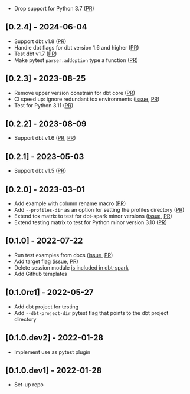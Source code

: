 - Drop support for Python 3.7 ([PR](https://github.com/godatadriven/pytest-dbt-core/pull/57))

## [0.2.4] - 2024-06-04

- Support dbt v1.8 ([PR](https://github.com/godatadriven/pytest-dbt-core/pull/58))
- Handle dbt flags for dbt version 1.6 and higher ([PR](https://github.com/godatadriven/pytest-dbt-core/pull/58))
- Test dbt v1.7 ([PR](https://github.com/godatadriven/pytest-dbt-core/pull/48))
- Make pytest `parser.addoption` type a function ([PR](https://github.com/godatadriven/pytest-dbt-core/pull/51))

## [0.2.3] - 2023-08-25

- Remove upper version constrain for dbt core ([PR](https://github.com/godatadriven/pytest-dbt-core/pull/43))
- CI speed up: ignore redundant tox environments ([issue](https://github.com/godatadriven/pytest-dbt-core/issues/44), [PR](https://github.com/godatadriven/pytest-dbt-core/pull/45))
- Test for Python 3.11 ([PR](https://github.com/godatadriven/pytest-dbt-core/pull/41))

## [0.2.2] - 2023-08-09

- Support dbt v1.6 ([PR](https://github.com/godatadriven/pytest-dbt-core/pull/37), [PR](https://github.com/godatadriven/pytest-dbt-core/pull/38))

## [0.2.1] - 2023-05-03

- Support dbt v1.5 ([PR](https://github.com/godatadriven/pytest-dbt-core/pull/34))

## [0.2.0] - 2023-03-01

- Add example with column rename macro ([PR](https://github.com/godatadriven/pytest-dbt-core/pull/19))
- Add `--profiles-dir` as an option for setting the profiles directory ([PR](https://github.com/godatadriven/pytest-dbt-core/pull/25))
- Extend tox matrix to test for dbt-spark minor versions ([issue](https://github.com/godatadriven/pytest-dbt-core/issues/28), [PR](https://github.com/godatadriven/pytest-dbt-core/pull/29))
- Extend testing matrix to test for Python minor version 3.10 ([PR](https://github.com/godatadriven/pytest-dbt-core/pull/30))

## [0.1.0] - 2022-07-22

- Run test examples from docs ([issue](https://github.com/godatadriven/pytest-dbt-core/issues/14), [PR](https://github.com/godatadriven/pytest-dbt-core/pull/17))
- Add target flag ([issue](https://github.com/godatadriven/pytest-dbt-core/issues/11), [PR](https://github.com/godatadriven/pytest-dbt-core/pull/13))
- Delete session module [is included in dbt-spark](https://github.com/dbt-labs/dbt-spark/issues/272)
- Add Github templates

## [0.1.0rc1] - 2022-05-27

- Add dbt project for testing
- Add `--dbt-project-dir` pytest flag that points to the dbt project directory

## [0.1.0.dev2] - 2022-01-28

- Implement use as pytest plugin

## [0.1.0.dev1] - 2022-01-28

- Set-up repo
